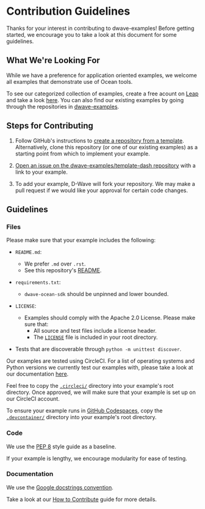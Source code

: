 # Contribution Guidelines

Thanks for your interest in contributing to dwave-examples! Before getting
started, we encourage you to take a look at this document for some guidelines.

## What We're Looking For

While we have a preference for application oriented examples, we welcome all
examples that demonstrate use of Ocean tools.

To see our categorized collection of examples, create a free acount on
[Leap](https://cloud.dwavesys.com/leap/signup/) and take a look
[here](https://cloud.dwavesys.com/leap/examples/). You can also find our existing
examples by going through the repositories in
[dwave-examples](https://github.com/dwave-examples).

## Steps for Contributing

1. Follow GitHub's instructions to [create a repository from a template](https://docs.github.com/en/repositories/creating-and-managing-repositories/creating-a-repository-from-a-template).
   Alternatively, clone this repository (or one of our existing examples) as a 
   starting point from which to implement your example.

2. [Open an issue on the dwave-examples/template-dash repository](https://github.com/dwave-examples/template-dash/issues/new/choose)
   with a link to your example.

3. To add your example, D-Wave will fork your repository. We may make a pull
   request if we would like your approval for certain code changes.

## Guidelines

### Files

Please make sure that your example includes the following:

* `README.md`:
    * We prefer `.md` over `.rst`.
    * See this repository's [README](README.md).

* `requirements.txt`:
    * `dwave-ocean-sdk` should be unpinned and lower bounded.

* `LICENSE`:
    * Examples should comply with the Apache 2.0 License. Please make sure that:
        * All source and test files include a license header.
        * The [`LICENSE`](LICENSE) file is included in your root directory.

* Tests that are discoverable through `python -m unittest discover`.

Our examples are tested using CircleCI. For a list of operating systems and
Python versions we currently test our examples with, please take a look at our
documentation
[here](https://docs.ocean.dwavesys.com/en/stable/overview/install.html).

Feel free to copy the [`.circleci/`](.circleci/) directory into your example's root directory.
Once approved, we will make sure that your example is set up on our CircleCI
account.

To ensure your example runs in [GitHub Codespaces](https://docs.github.com/en/codespaces/overview),
copy the [`.devcontainer/`](.devcontainer/) directory into your example's root directory.

### Code

We use the [PEP 8](https://www.python.org/dev/peps/pep-0008/) style guide as a baseline.

If your example is lengthy, we encourage modularity for ease of testing.

### Documentation

We use the [Google docstrings convention](https://google.github.io/styleguide/pyguide.html#38-comments-and-docstrings).

Take a look at our [How to Contribute](https://docs.ocean.dwavesys.com/en/latest/contributing.html#documentation-and-comments)
guide for more details.
